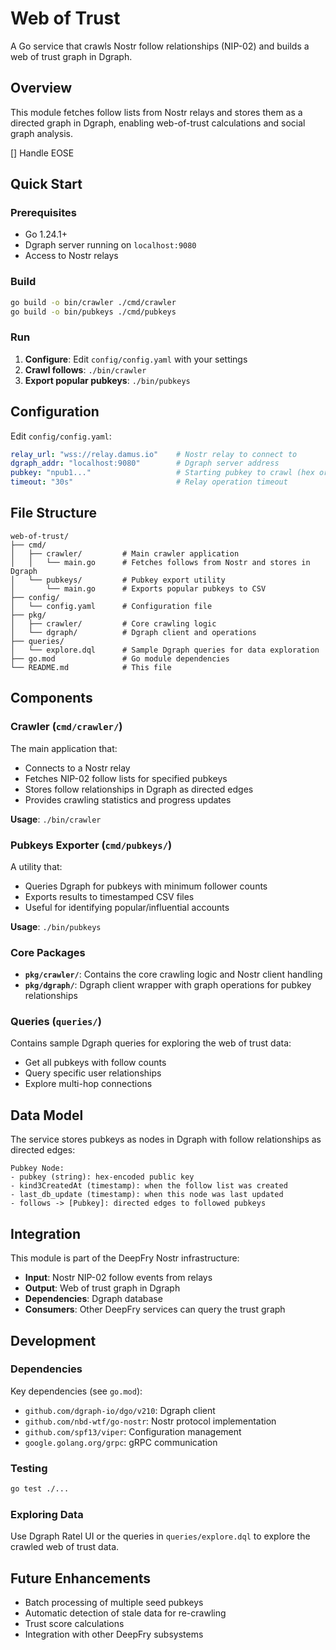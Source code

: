 # Web of Trust

A Go service that crawls Nostr follow relationships (NIP-02) and builds a web of trust graph in Dgraph.

## Overview

This module fetches follow lists from Nostr relays and stores them as a directed graph in Dgraph, enabling web-of-trust calculations and social graph analysis.

[] Handle EOSE

## Quick Start

### Prerequisites

- Go 1.24.1+
- Dgraph server running on `localhost:9080`
- Access to Nostr relays

### Build

```bash
go build -o bin/crawler ./cmd/crawler
go build -o bin/pubkeys ./cmd/pubkeys
```

### Run

1. **Configure**: Edit `config/config.yaml` with your settings
2. **Crawl follows**: `./bin/crawler`
3. **Export popular pubkeys**: `./bin/pubkeys`

## Configuration

Edit `config/config.yaml`:

```yaml
relay_url: "wss://relay.damus.io"    # Nostr relay to connect to
dgraph_addr: "localhost:9080"        # Dgraph server address
pubkey: "npub1..."                   # Starting pubkey to crawl (hex or npub)
timeout: "30s"                       # Relay operation timeout
```

## File Structure

```text
web-of-trust/
├── cmd/
│   ├── crawler/         # Main crawler application
│   │   └── main.go      # Fetches follows from Nostr and stores in Dgraph
│   └── pubkeys/         # Pubkey export utility
│       └── main.go      # Exports popular pubkeys to CSV
├── config/
│   └── config.yaml      # Configuration file
├── pkg/
│   ├── crawler/         # Core crawling logic
│   └── dgraph/          # Dgraph client and operations
├── queries/
│   └── explore.dql      # Sample Dgraph queries for data exploration
├── go.mod               # Go module dependencies
└── README.md            # This file
```

## Components

### Crawler (`cmd/crawler/`)

The main application that:

- Connects to a Nostr relay
- Fetches NIP-02 follow lists for specified pubkeys
- Stores follow relationships in Dgraph as directed edges
- Provides crawling statistics and progress updates

**Usage**: `./bin/crawler`

### Pubkeys Exporter (`cmd/pubkeys/`)

A utility that:

- Queries Dgraph for pubkeys with minimum follower counts
- Exports results to timestamped CSV files
- Useful for identifying popular/influential accounts

**Usage**: `./bin/pubkeys`

### Core Packages

- **`pkg/crawler/`**: Contains the core crawling logic and Nostr client handling
- **`pkg/dgraph/`**: Dgraph client wrapper with graph operations for pubkey relationships

### Queries (`queries/`)

Contains sample Dgraph queries for exploring the web of trust data:

- Get all pubkeys with follow counts
- Query specific user relationships
- Explore multi-hop connections

## Data Model

The service stores pubkeys as nodes in Dgraph with follow relationships as directed edges:

```text
Pubkey Node:
- pubkey (string): hex-encoded public key
- kind3CreatedAt (timestamp): when the follow list was created
- last_db_update (timestamp): when this node was last updated
- follows -> [Pubkey]: directed edges to followed pubkeys
```

## Integration

This module is part of the DeepFry Nostr infrastructure:

- **Input**: Nostr NIP-02 follow events from relays
- **Output**: Web of trust graph in Dgraph
- **Dependencies**: Dgraph database
- **Consumers**: Other DeepFry services can query the trust graph

## Development

### Dependencies

Key dependencies (see `go.mod`):

- `github.com/dgraph-io/dgo/v210`: Dgraph client
- `github.com/nbd-wtf/go-nostr`: Nostr protocol implementation
- `github.com/spf13/viper`: Configuration management
- `google.golang.org/grpc`: gRPC communication

### Testing

```bash
go test ./...
```

### Exploring Data

Use Dgraph Ratel UI or the queries in `queries/explore.dql` to explore the crawled web of trust data.

## Future Enhancements

- Batch processing of multiple seed pubkeys
- Automatic detection of stale data for re-crawling
- Trust score calculations
- Integration with other DeepFry subsystems
